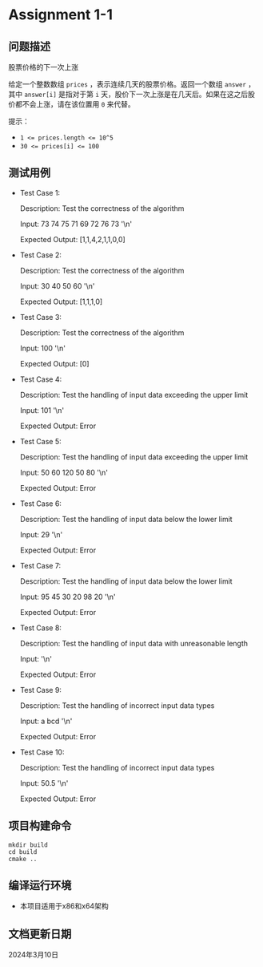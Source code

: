 # Assignment 1-1

## 问题描述

股票价格的下一次上涨

给定一个整数数组 `prices` ，表示连续几天的股票价格。返回一个数组 `answer` ，其中 `answer[i]` 是指对于第 `i` 天，股价下一次上涨是在几天后。如果在这之后股价都不会上涨，请在该位置用 `0` 来代替。

提示：

* `1 <= prices.length <= 10^5`
* `30 <= prices[i] <= 100`

## 测试用例

* Test Case 1:

  Description: Test the correctness of the algorithm

  Input: 73 74 75 71 69 72 76 73 '\n'

  Expected Output: [1,1,4,2,1,1,0,0]

* Test Case 2:

  Description: Test the correctness of the algorithm

  Input: 30 40 50 60 '\n'

  Expected Output: [1,1,1,0]

* Test Case 3:

  Description: Test the correctness of the algorithm

  Input: 100 '\n'

  Expected Output: [0]

* Test Case 4:

  Description: Test the handling of input data exceeding the upper limit

  Input: 101 '\n'

  Expected Output: Error

* Test Case 5:

  Description: Test the handling of input data exceeding the upper limit

  Input: 50 60 120 50 80 '\n'

  Expected Output: Error

* Test Case 6:

  Description: Test the handling of input data below the lower limit

  Input: 29 '\n'

  Expected Output: Error

* Test Case 7:

  Description: Test the handling of input data below the lower limit

  Input: 95 45 30 20 98 20 '\n'

  Expected Output: Error

* Test Case 8:

  Description: Test the handling of input data with unreasonable length

  Input: '\n'

  Expected Output: Error

* Test Case 9:

  Description: Test the handling of incorrect input data types

  Input: a bcd '\n'

  Expected Output: Error

* Test Case 10:

  Description: Test the handling of incorrect input data types

  Input: 50.5 '\n'
  
  Expected Output: Error

## 项目构建命令

```
mkdir build
cd build
cmake ..
```

## 编译运行环境

* 本项目适用于x86和x64架构

## 文档更新日期

2024年3月10日